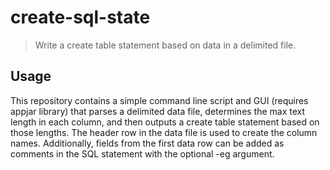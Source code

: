 # create-sql-state

> Write a create table statement based on data in a delimited file.

## Usage
This repository contains a simple command line script and GUI (requires appjar library) that parses a delimited data file, determines the max text length in each column, and then outputs a create table statement based on those lengths. The header row in the data file is used to create the column names. Additionally, fields from the first data row can be added as comments in the SQL statement with the optional -eg argument. 
